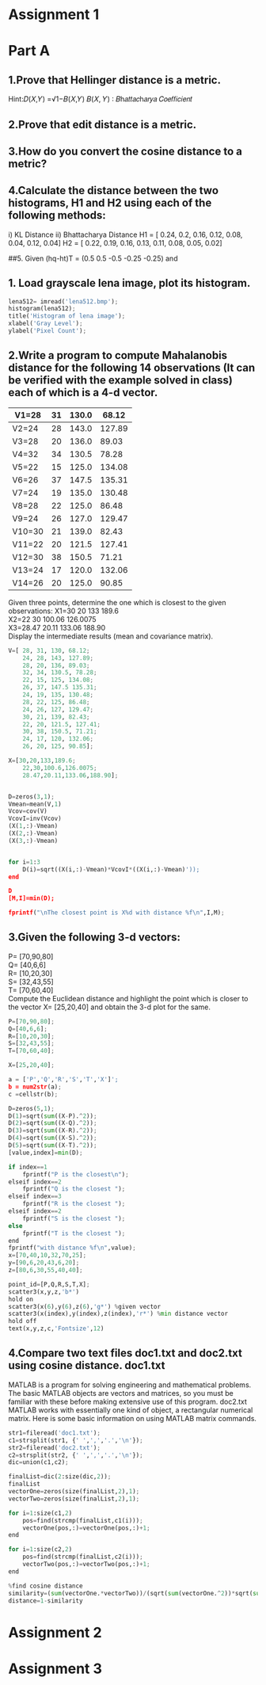 # Assignment 1

# Part A

## 1.Prove that Hellinger distance is a metric.
Hint:𝐷(𝑋,𝑌) =√1−𝐵(𝑋,𝑌)
𝐵(𝑋, 𝑌) ∶ 𝐵h𝑎𝑡𝑡𝑎𝑐h𝑎𝑟𝑦𝑎 𝐶𝑜𝑒𝑓𝑓𝑖𝑐𝑖𝑒𝑛𝑡

## 2.Prove that edit distance is a metric.

## 3.How do you convert the cosine distance to a metric?

## 4.Calculate the distance between the two histograms, H1 and H2 using each of the following methods:
i) KL Distance
ii) Bhattacharya Distance
H1 = [ 0.24, 0.2, 0.16, 0.12, 0.08, 0.04, 0.12, 0.04] 
H2 = [ 0.22, 0.19, 0.16, 0.13, 0.11, 0.08, 0.05, 0.02]

##5. Given (hq-ht)T = (0.5 0.5 -0.5 -0.25 -0.25) and

## 1. Load grayscale lena image, plot its histogram.
```python
lena512= imread('lena512.bmp');
histogram(lena512);
title('Histogram of lena image');
xlabel('Gray Level');
ylabel('Pixel Count');
```

## 2.Write a program to compute Mahalanobis distance for the following 14 observations (It can be verified with the example solved in class) each of which is a 4-d vector.

| V1=28 | 31 | 130.0 |68.12|
|------|---|------|-----|
| V2=24 | 28 |143.0 |127.89| 
| V3=28 |20 |136.0 |89.03|
| V4=32 |34 |130.5 |78.28|
| V5=22 |15 |125.0 |134.08|
| V6=26 |37 |147.5 |135.31|
| V7=24 |19 |135.0 |130.48|
| V8=28 |22 |125.0 |86.48|
| V9=24 |26 |127.0 |129.47|
| V10=30 |21 |139.0 |82.43|
| V11=22 |20 |121.5 |127.41|
| V12=30 |38 |150.5 |71.21|
| V13=24 |17 |120.0 |132.06|
| V14=26 |20 |125.0 |90.85|
        
Given three points, determine the one which is closest to the given observations: 
X1=30 20 133 189.6<br>
X2=22 30 100.06 126.0075<br>
X3=28.47 20.11 133.06 188.90<br>
Display the intermediate results (mean and covariance matrix).

```python
V=[ 28, 31, 130, 68.12;
    24, 28, 143, 127.89;
    28, 20, 136, 89.03;
    32, 34, 130.5, 78.28;
    22, 15, 125, 134.08;
    26, 37, 147.5 135.31;
    24, 19, 135, 130.48;
    28, 22, 125, 86.48;
    24, 26, 127, 129.47;
    30, 21, 139, 82.43;
    22, 20, 121.5, 127.41;
    30, 38, 150.5, 71.21;
    24, 17, 120, 132.06;
    26, 20, 125, 90.85];

X=[30,20,133,189.6;
    22,30,100.6,126.0075;
    28.47,20.11,133.06,188.90];


D=zeros(3,1);
Vmean=mean(V,1)
Vcov=cov(V)
VcovI=inv(Vcov)
(X(1,:)-Vmean)
(X(2,:)-Vmean)
(X(3,:)-Vmean)


for i=1:3
    D(i)=sqrt((X(i,:)-Vmean)*VcovI*((X(i,:)-Vmean)'));
end

D
[M,I]=min(D);

fprintf("\nThe closest point is X%d with distance %f\n",I,M);
```
## 3.Given the following 3-d vectors:
P= [70,90,80] <br> Q= [40,6,6] <br> R= [10,20,30] <br> S= [32,43,55] <br> T= [70,60,40]<br>
Compute the Euclidean distance and highlight the point which is closer to the vector X= [25,20,40] and obtain the 3-d plot for the same.

```python
P=[70,90,80];
Q=[40,6,6];
R=[10,20,30];
S=[32,43,55];
T=[70,60,40];

X=[25,20,40];

a = ['P','Q','R','S','T','X']';
b = num2str(a);
c =cellstr(b);

D=zeros(5,1);
D(1)=sqrt(sum((X-P).^2));
D(2)=sqrt(sum((X-Q).^2));
D(3)=sqrt(sum((X-R).^2));
D(4)=sqrt(sum((X-S).^2));
D(5)=sqrt(sum((X-T).^2));
[value,index]=min(D);

if index==1
    fprintf("P is the closest\n");
elseif index==2
    fprintf("Q is the closest ");
elseif index==3
    fprintf("R is the closest ");
elseif index==2
    fprintf("S is the closest ");
else
    fprintf("T is the closest ");
end
fprintf("with distance %f\n",value);
x=[70,40,10,32,70,25];
y=[90,6,20,43,6,20];
z=[80,6,30,55,40,40];

point_id=[P,Q,R,S,T,X];
scatter3(x,y,z,'b*')
hold on
scatter3(x(6),y(6),z(6),'g*') %given vector
scatter3(x(index),y(index),z(index),'r*') %min distance vector
hold off
text(x,y,z,c,'Fontsize',12)
```

## 4.Compare two text files doc1.txt and doc2.txt using cosine distance. doc1.txt
MATLAB is a program for solving engineering and mathematical problems. The basic MATLAB objects are vectors and matrices, so you must be familiar with these before making extensive use of this program.
doc2.txt
MATLAB works with essentially one kind of object, a rectangular numerical matrix. Here is some basic information on using MATLAB matrix commands.

```python
str1=fileread('doc1.txt');
c1=strsplit(str1, {' ',',','.','\n'});
str2=fileread('doc2.txt');
c2=strsplit(str2, {' ',',','.','\n'});
dic=union(c1,c2);

finalList=dic(2:size(dic,2));
finalList
vectorOne=zeros(size(finalList,2),1);
vectorTwo=zeros(size(finalList,2),1);

for i=1:size(c1,2)
    pos=find(strcmp(finalList,c1(i)));
    vectorOne(pos,:)=vectorOne(pos,:)+1;
end

for i=1:size(c2,2)
    pos=find(strcmp(finalList,c2(i)));
    vectorTwo(pos,:)=vectorTwo(pos,:)+1;
end

%find cosine distance
similarity=(sum(vectorOne.*vectorTwo))/(sqrt(sum(vectorOne.^2))*sqrt(sum(vectorTwo.^2)))
distance=1-similarity
```

# Assignment 2

# Assignment 3
